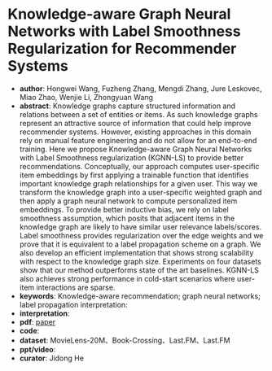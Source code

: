 # Knowledge-aware Graph Neural Networks with Label Smoothness Regularization for Recommender Systems
- **author**: Hongwei Wang, Fuzheng Zhang, Mengdi Zhang, Jure Leskovec, Miao Zhao, Wenjie Li, Zhongyuan Wang
- **abstract**: Knowledge graphs capture structured information and relations between a set of entities or items. As such knowledge graphs represent an attractive source of information that could help improve recommender systems. However, existing approaches in this domain rely on manual feature engineering and do not allow for an end-to-end training. Here we propose Knowledge-aware Graph Neural Networks with Label Smoothness regularization (KGNN-LS) to provide better recommendations. Conceptually, our approach computes user-specific item embeddings by first applying a trainable function that identifies important knowledge graph relationships for a given user. This way we transform the knowledge graph into a user-specific weighted graph and then apply a graph neural network to compute personalized item embeddings. To provide better inductive bias, we rely on label smoothness assumption, which posits that adjacent items in the knowledge graph are likely to have similar user relevance labels/scores. Label smoothness provides regularization over the edge weights and we prove that it is equivalent to a label propagation scheme on a graph. We also develop an efficient implementation that shows strong scalability with respect to the knowledge graph size. Experiments on four datasets show that our method outperforms state of the art baselines. KGNN-LS also achieves strong performance in cold-start scenarios where user-item interactions are sparse.
- **keywords**:  Knowledge-aware recommendation; graph neural networks; label propagation interpretation:
- **interpretation**:
- **pdf**: [paper](https://arxiv.org/pdf/1905.04413.pdf)
- **code**: 
- **dataset**: MovieLens-20M、Book-Crossing、Last.FM、Last.FM
- **ppt/video**:
- **curator**: Jidong He
